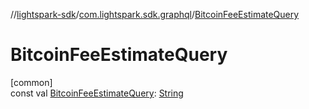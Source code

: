 //[lightspark-sdk](../../index.md)/[com.lightspark.sdk.graphql](index.md)/[BitcoinFeeEstimateQuery](-bitcoin-fee-estimate-query.md)

# BitcoinFeeEstimateQuery

[common]\
const val [BitcoinFeeEstimateQuery](-bitcoin-fee-estimate-query.md): [String](https://kotlinlang.org/api/latest/jvm/stdlib/kotlin/-string/index.html)
